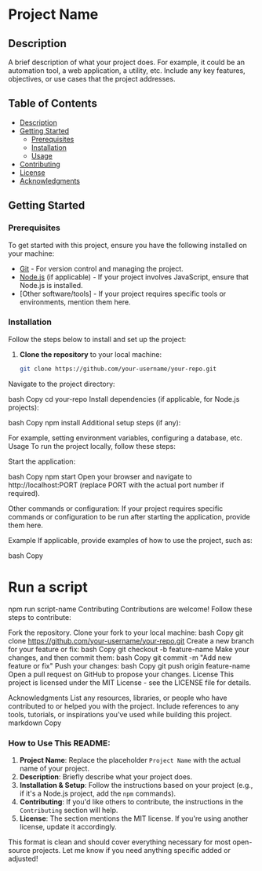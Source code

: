# Project Name

## Description

A brief description of what your project does. For example, it could be an automation tool, a web application, a utility, etc. Include any key features, objectives, or use cases that the project addresses.

## Table of Contents
- [Description](#description)
- [Getting Started](#getting-started)
  - [Prerequisites](#prerequisites)
  - [Installation](#installation)
  - [Usage](#usage)
- [Contributing](#contributing)
- [License](#license)
- [Acknowledgments](#acknowledgments)

## Getting Started

### Prerequisites

To get started with this project, ensure you have the following installed on your machine:

- [Git](https://git-scm.com/downloads) - For version control and managing the project.
- [Node.js](https://nodejs.org/) (if applicable) - If your project involves JavaScript, ensure that Node.js is installed.
- [Other software/tools] - If your project requires specific tools or environments, mention them here.

### Installation

Follow the steps below to install and set up the project:

1. **Clone the repository** to your local machine:
   ```bash
   git clone https://github.com/your-username/your-repo.git
Navigate to the project directory:

bash
Copy
cd your-repo
Install dependencies (if applicable, for Node.js projects):

bash
Copy
npm install
Additional setup steps (if any):

For example, setting environment variables, configuring a database, etc.
Usage
To run the project locally, follow these steps:

Start the application:

bash
Copy
npm start
Open your browser and navigate to http://localhost:PORT (replace PORT with the actual port number if required).

Other commands or configuration: If your project requires specific commands or configuration to be run after starting the application, provide them here.

Example
If applicable, provide examples of how to use the project, such as:

bash
Copy
# Run a script
npm run script-name
Contributing
Contributions are welcome! Follow these steps to contribute:

Fork the repository.
Clone your fork to your local machine:
bash
Copy
git clone https://github.com/your-username/your-repo.git
Create a new branch for your feature or fix:
bash
Copy
git checkout -b feature-name
Make your changes, and then commit them:
bash
Copy
git commit -m "Add new feature or fix"
Push your changes:
bash
Copy
git push origin feature-name
Open a pull request on GitHub to propose your changes.
License
This project is licensed under the MIT License - see the LICENSE file for details.

Acknowledgments
List any resources, libraries, or people who have contributed to or helped you with the project.
Include references to any tools, tutorials, or inspirations you’ve used while building this project.
markdown
Copy

### **How to Use This README**:
1. **Project Name**: Replace the placeholder `Project Name` with the actual name of your project.
2. **Description**: Briefly describe what your project does.
3. **Installation & Setup**: Follow the instructions based on your project (e.g., if it's a Node.js project, add the `npm` commands).
4. **Contributing**: If you'd like others to contribute, the instructions in the `Contributing` section will help.
5. **License**: The section mentions the MIT license. If you're using another license, update it accordingly.

This format is clean and should cover everything necessary for most open-source projects. Let me know if you need anything specific added or adjusted!



